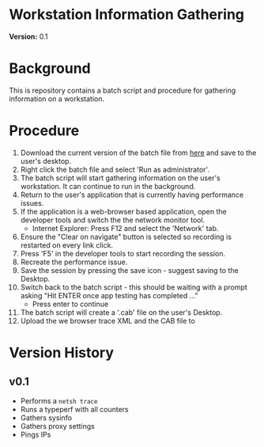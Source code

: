 # Workstation Information Gathering

 **Version:** 0.1

# Background

This is repository contains a batch script and procedure for gathering information on a workstation.

# Procedure

1. Download the current version of the batch file from [here](https://raw.githubusercontent.com/gregfoletta/WinWorkstationInfo/master/gather_info.bat) and save to the user's desktop.
1. Right click the batch file and select 'Run as administrator'.
1. The batch script will start gathering information on the user's workstation. It can continue to run in the background.
1. Return to the user's application that is currently having performance issues.
1. If the application is a web-browser based application, open the developer tools and switch the the network monitor tool.
    - Internet Explorer: Press F12 and select the 'Network' tab.
1. Ensure the "Clear on navigate" button is selected so recording is restarted on every link click.
1. Press 'F5' in the developer tools to start recording the session.
1. Recreate the performance issue.
1. Save the session by pressing the save icon - suggest saving to the Desktop.
1. Switch back to the batch script - this should be waiting with a prompt asking "Hit ENTER once app testing has completed ..."
    - Press enter to continue
1. The batch script will create a '.cab' file on the user's Desktop.
1. Upload the we browser trace XML and the CAB file to <insert SMB location here>

# Version History

## v0.1

- Performs a `netsh trace`
- Runs a typeperf with all counters
- Gathers sysinfo
- Gathers proxy settings
- Pings IPs




